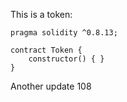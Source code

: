 This is a token: 

```
pragma solidity ^0.8.13;

contract Token {
    constructor() { }
}

```

Another update 108